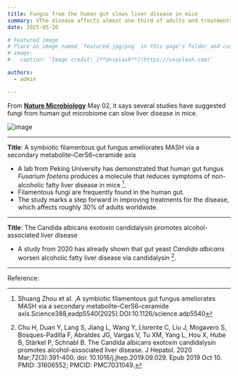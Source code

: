 ```yaml
---
title: Fungus from the human gut slows liver disease in mice
summary: VThe disease affects almost one-third of adults and treatments are limited.
date: 2025-05-20

# Featured image
# Place an image named `featured.jpg/png` in this page's folder and customize its options here.
# image:
#   caption: 'Image credit: [**Unsplash**](https://unsplash.com)'

authors:
  - admin

---
```


From [**Nature Microbiology**](https://www.nature.com/articles/d41586-025-01360-0) May 02, it says several studies have suggested fungi from human gut microbiome can slow liver disease in mice.

![image](gut-microbiome.gif)

-----

**Title**: A symbiotic filamentous gut fungus ameliorates MASH via a secondary metabolite–CerS6–ceramide axis


- A lab from Peking University has demonstrated that human gut fungus *Fusarium foetens* produces a molecule that reduces symptoms of non-alcoholic fatty liver disease in mice [^1]. 
- Filamentous fungi are frequently found in the human gut.
- The study marks a step forward in improving treatments for the disease, which affects roughly 30% of adults worldwide.

------

**Title**: The Candida albicans exotoxin candidalysin promotes alcohol-associated liver disease


- A study from 2020 has already shown that gut yeast *Candida albicans* worsen alcoholic fatty liver disease via candidalysin [^2]. 

------


Reference:
[^1]: Shuang Zhou et al. ,A symbiotic filamentous gut fungus ameliorates MASH via a secondary metabolite–CerS6–ceramide axis.Science388,eadp5540(2025).DOI:10.1126/science.adp5540
[^2]: Chu H, Duan Y, Lang S, Jiang L, Wang Y, Llorente C, Liu J, Mogavero S, Bosques-Padilla F, Abraldes JG, Vargas V, Tu XM, Yang L, Hou X, Hube B, Stärkel P, Schnabl B. The Candida albicans exotoxin candidalysin promotes alcohol-associated liver disease. J Hepatol. 2020 Mar;72(3):391-400. doi: 10.1016/j.jhep.2019.09.029. Epub 2019 Oct 10. PMID: 31606552; PMCID: PMC7031049.



